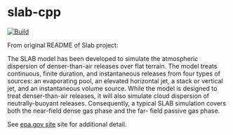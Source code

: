 # slab-cpp

[![Build](https://github.com/jvleta/slab-cpp/actions/workflows/cmake.yml/badge.svg)](https://github.com/jvleta/slab-cpp/actions/workflows/cmake.yml)

From original README of Slab project:

The SLAB model has been developed to simulate the atmospheric
dispersion of denser-than-air releases over flat terrain.  The
model treats continuous, finite duration, and instantaneous
releases from four types of sources: an evaporating pool, an
elevated horizontal jet, a stack or vertical jet, and an
instantaneous volume source.  While the model is designed to treat
denser-than-air releases, it will also simulate cloud dispersion
of neutrally-buoyant releases.  Consequently, a typical SLAB
simulation covers both the near-field dense gas phase and the far-
field passive gas phase.

See [epa.gov site](https://www.epa.gov/scram/air-quality-dispersion-modeling-alternative-models) site for additional detail.
